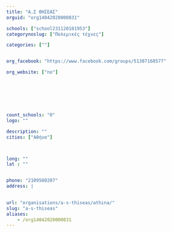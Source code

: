 ```yaml
---
title: "Α.Σ ΘΗΣΕΑΣ"
orguid: "org14042020000831"

schools: ["school231120181953"]
categorynoslug: ["Πολεμικές τέχνες"]

categories: [""]


org_facebook: "https://www.facebook.com/groups/51387168577"

org_website: ["no"]







count_schools: "0"
logo: ""

description: ""
cities: ["Αθήνα"]



long: ""
lat : ""


phone: "2109580207"
address: |
    

url: "organisations/a-s-thiseas/athina/"
slug: "a-s-thiseas"
aliases:
    - /org14042020000831
---
```



